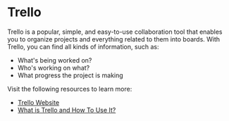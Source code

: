 # Trello

Trello is a popular, simple, and easy-to-use collaboration tool that enables you to organize projects and everything related to them into boards. With Trello, you can find all kinds of information, such as:

- What's being worked on?
- Who's working on what?
- What progress the project is making

Visit the following resources to learn more:

- [Trello Website](https://trello.com/en)
- [What is Trello and How To Use It?](https://www.simplilearn.com/tutorials/project-management-tutorial/what-is-trello)

